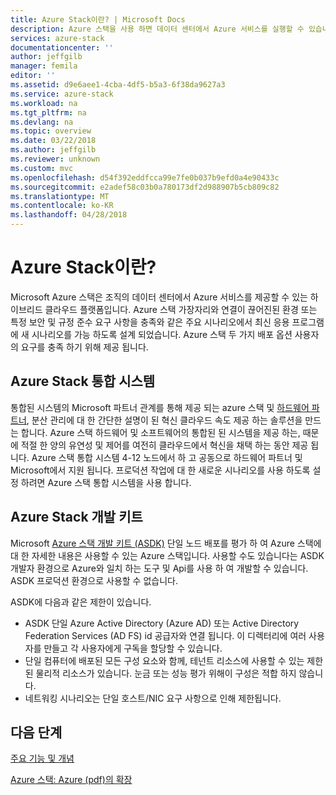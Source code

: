 ```yaml
---
title: Azure Stack이란? | Microsoft Docs
description: Azure 스택을 사용 하면 데이터 센터에서 Azure 서비스를 실행할 수 있습니다.
services: azure-stack
documentationcenter: ''
author: jeffgilb
manager: femila
editor: ''
ms.assetid: d9e6aee1-4cba-4df5-b5a3-6f38da9627a3
ms.service: azure-stack
ms.workload: na
ms.tgt_pltfrm: na
ms.devlang: na
ms.topic: overview
ms.date: 03/22/2018
ms.author: jeffgilb
ms.reviewer: unknown
ms.custom: mvc
ms.openlocfilehash: d54f392eddfcca99e7fe0b037b9efd0a4e90433c
ms.sourcegitcommit: e2adef58c03b0a780173df2d988907b5cb809c82
ms.translationtype: MT
ms.contentlocale: ko-KR
ms.lasthandoff: 04/28/2018
---
```

# <a name="what-is-azure-stack"></a>Azure Stack이란?

Microsoft Azure 스택은 조직의 데이터 센터에서 Azure 서비스를 제공할 수 있는 하이브리드 클라우드 플랫폼입니다.  Azure 스택 가장자리와 연결이 끊어진된 환경 또는 특정 보안 및 규정 준수 요구 사항을 충족와 같은 주요 시나리오에서 최신 응용 프로그램에 새 시나리오를 가능 하도록 설계 되었습니다.  Azure 스택 두 가지 배포 옵션 사용자의 요구를 충족 하기 위해 제공 됩니다.

## <a name="azure-stack-integrated-systems"></a>Azure Stack 통합 시스템
통합된 시스템의 Microsoft 파트너 관계를 통해 제공 되는 azure 스택 및 [하드웨어 파트너](https://azure.microsoft.com/overview/azure-stack/integrated-systems/), 분산 관리에 대 한 간단한 설명이 된 혁신 클라우드 속도 제공 하는 솔루션을 만드는 합니다.  Azure 스택 하드웨어 및 소프트웨어의 통합된 된 시스템을 제공 하는, 때문에 적절 한 양의 유연성 및 제어를 여전히 클라우드에서 혁신을 채택 하는 동안 제공 됩니다.  Azure 스택 통합 시스템 4-12 노드에서 하 고 공동으로 하드웨어 파트너 및 Microsoft에서 지원 됩니다.  프로덕션 작업에 대 한 새로운 시나리오를 사용 하도록 설정 하려면 Azure 스택 통합 시스템을 사용 합니다.    

## <a name="azure-stack-development-kit"></a>Azure Stack 개발 키트
Microsoft [Azure 스택 개발 키트 (ASDK)](.\asdk\asdk-what-is.md) 단일 노드 배포를 평가 하 여 Azure 스택에 대 한 자세한 내용은 사용할 수 있는 Azure 스택입니다.  사용할 수도 있습니다는 ASDK 개발자 환경으로 Azure와 일치 하는 도구 및 Api를 사용 하 여 개발할 수 있습니다. ASDK 프로덕션 환경으로 사용할 수 없습니다.

ASDK에 다음과 같은 제한이 있습니다.
* ASDK 단일 Azure Active Directory (Azure AD) 또는 Active Directory Federation Services (AD FS) id 공급자와 연결 됩니다. 이 디렉터리에 여러 사용자를 만들고 각 사용자에게 구독을 할당할 수 있습니다.
* 단일 컴퓨터에 배포된 모든 구성 요소와 함께, 테넌트 리소스에 사용할 수 있는 제한된 물리적 리소스가 있습니다. 눈금 또는 성능 평가 위해이 구성은 적합 하지 않습니다.
* 네트워킹 시나리오는 단일 호스트/NIC 요구 사항으로 인해 제한됩니다.  

## <a name="next-steps"></a>다음 단계
[주요 기능 및 개념](azure-stack-key-features.md)

[Azure 스택: Azure (pdf)의 확장](https://azure.microsoft.com/resources/azure-stack-an-extension-of-azure/)

